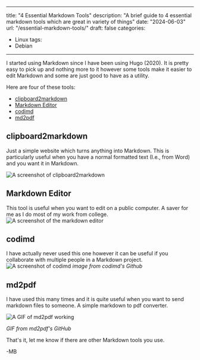 
---
title: "4 Essential Markdown Tools"
description: "A brief guide to 4 essential markdown tools which are great in variety of 
things"
date: "2024-06-03"
url: "/essential-markdown-tools/"
draft: false
categories:
  - Linux
tags:
  - Debian
---

I started using Markdown since I have been using Hugo (2020). It is pretty easy to pick up and nothing more to it however some tools make it easier to edit Markdown and some are just good to
have as a utility.

Here are four of these tools:

- [clipboard2markdown](https://euangoddard.github.io/clipboard2markdown/)
- [Markdown Editor](https://www.digitalocean.com/community/markdown)
- [codimd](https://github.com/hackmdio/codimd)
- [md2pdf](https://md2pdf.netlify.app/)

## clipboard2markdown
Just a simple website which turns anything into Markdown. This is particularly useful when you have a normal formatted text (I.e., from Word) and you want it in Markdown.

![A screenshot of clipboard2markdown](/img/guides/2024/essential-markdown-tools/clipboard2markdown.png) 

## Markdown Editor
This tool is useful when you want to edit on a public computer. A saver for me as I do most of my work from college.
![A screenshot of the markdown editor](/img/guides/2024/essential-markdown-tools/markdown-editor.png)

## codimd
I have actually never used this one however it can be useful if you collaborate with multiple people in a Markdown project. 
![A screenshot of codimd](https://raw.githubusercontent.com/hackmdio/codimd/develop/public/screenshot.png)
*image from codimd's Github*

## md2pdf
I have used this many times and it is quite useful when you want to send markdown files to someone. A simple markdown to pdf converter. 

![A GIF of md2pdf working](https://media.giphy.com/media/MuAtuqUGnn2PKsXhs6/giphy.gif)

*GIF from md2pdf's GitHub*

That's it, let me know if there are other Markdown tools you use.

-MB
